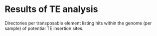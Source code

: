 # Results of TE analysis
Directories per transposable element listing hits within the genome (per sample) of potential TE insertion sites.